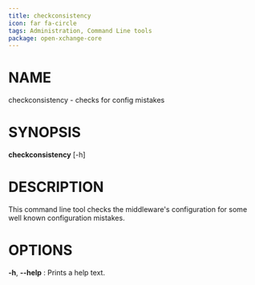 ```yaml
---
title: checkconsistency
icon: far fa-circle
tags: Administration, Command Line tools
package: open-xchange-core
---
```


# NAME

checkconsistency - checks for config mistakes

# SYNOPSIS

**checkconsistency** [-h]

# DESCRIPTION

This command line tool checks the middleware's configuration for some well known configuration mistakes.

# OPTIONS

**-h**, **--help**
: Prints a help text.
